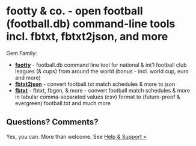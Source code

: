 # footty & co. - open football (football.db) command-line tools incl. fbtxt, fbtxt2json, and more


Gem Family:

- [**footty**](footty) - football.db command line tool for national & int'l football club leagues (& cups) from around the world (bonus - incl. world cup, euro and more)
- [**fbtxt2json**](fbtxt2json) - convert football.txt match schedules & more to json
- [**fbtxt**](fbtxt) - fbtxt, fbgen, & more - convert football match schedules & more in tabular comma-separated values (csv) format to (future-proof & evergreen) football.txt and much more





## Questions? Comments?

Yes, you can. More than welcome.
See [Help & Support »](https://github.com/openfootball/help)
